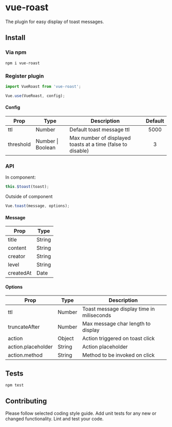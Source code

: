 # vue-roast
The plugin for easy display of toast messages.

## Install

### Via npm
`npm i vue-roast`
### Register plugin
```js
import VueRoast from 'vue-roast';

Vue.use(VueRoast, config);
```
#### Config
| Prop          | Type          | Description               |Default   |
| ------------- |---------------|---------------------------|:--------:|
| ttl           | Number        | Default toast message ttl  | 5000      |
| threshold      | Number \| Boolean | Max number of displayed toasts at a time (false to disable) | 3 |


### API
In component:
```js
this.$toast(toast);
```

Outside of component
```js
Vue.toast(message, options);
```

#### Message
| Prop               | Type     |
| ------------------ | -------- |
| title              | String   |
| content            | String   |
| creator            | String   |
| level              | String   |
| createdAt          | Date     |
#### Options
| Prop               | Type     | Description                               |
| ------------------ | -------- | ----------------------------------------- |
| ttl                | Number   | Toast message display time in miliseconds |
| truncateAfter      | Number   | Max message char length to display        |
| action             | Object   | Action triggered on toast click           |
| action.placeholder | String   | Action placeholder                        |
| action.method      | String   | Method to be invoked on click             |

## Tests

`npm test`

## Contributing

Please follow selected coding style guide.
Add unit tests for any new or changed functionality.
Lint and test your code.
